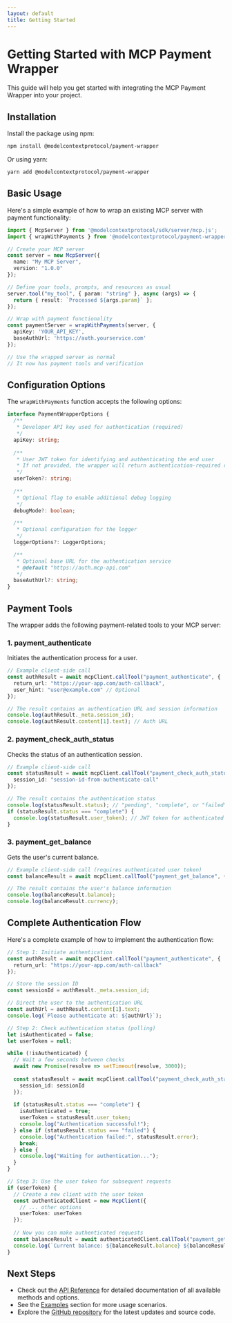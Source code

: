 ```yaml
---
layout: default
title: Getting Started
---
```


# Getting Started with MCP Payment Wrapper

This guide will help you get started with integrating the MCP Payment Wrapper into your project.

## Installation

Install the package using npm:

```bash
npm install @modelcontextprotocol/payment-wrapper
```

Or using yarn:

```bash
yarn add @modelcontextprotocol/payment-wrapper
```

## Basic Usage

Here's a simple example of how to wrap an existing MCP server with payment functionality:

```typescript
import { McpServer } from '@modelcontextprotocol/sdk/server/mcp.js';
import { wrapWithPayments } from '@modelcontextprotocol/payment-wrapper';

// Create your MCP server
const server = new McpServer({ 
  name: "My MCP Server",
  version: "1.0.0"
});

// Define your tools, prompts, and resources as usual
server.tool("my_tool", { param: "string" }, async (args) => {
  return { result: `Processed ${args.param}` };
});

// Wrap with payment functionality
const paymentServer = wrapWithPayments(server, { 
  apiKey: 'YOUR_API_KEY',
  baseAuthUrl: 'https://auth.yourservice.com'
});

// Use the wrapped server as normal
// It now has payment tools and verification
```

## Configuration Options

The `wrapWithPayments` function accepts the following options:

```typescript
interface PaymentWrapperOptions {
  /**
   * Developer API key used for authentication (required)
   */
  apiKey: string;
  
  /**
   * User JWT token for identifying and authenticating the end user
   * If not provided, the wrapper will return authentication-required responses
   */
  userToken?: string;
  
  /**
   * Optional flag to enable additional debug logging
   */
  debugMode?: boolean;

  /**
   * Optional configuration for the logger
   */
  loggerOptions?: LoggerOptions;

  /**
   * Optional base URL for the authentication service
   * @default "https://auth.mcp-api.com"
   */
  baseAuthUrl?: string;
}
```

## Payment Tools

The wrapper adds the following payment-related tools to your MCP server:

### 1. payment_authenticate

Initiates the authentication process for a user.

```typescript
// Example client-side call
const authResult = await mcpClient.callTool("payment_authenticate", {
  return_url: "https://your-app.com/auth-callback",
  user_hint: "user@example.com" // Optional
});

// The result contains an authentication URL and session information
console.log(authResult._meta.session_id);
console.log(authResult.content[1].text); // Auth URL
```

### 2. payment_check_auth_status

Checks the status of an authentication session.

```typescript
// Example client-side call
const statusResult = await mcpClient.callTool("payment_check_auth_status", {
  session_id: "session-id-from-authenticate-call"
});

// The result contains the authentication status
console.log(statusResult.status); // "pending", "complete", or "failed"
if (statusResult.status === "complete") {
  console.log(statusResult.user_token); // JWT token for authenticated user
}
```

### 3. payment_get_balance

Gets the user's current balance.

```typescript
// Example client-side call (requires authenticated user token)
const balanceResult = await mcpClient.callTool("payment_get_balance", {});

// The result contains the user's balance information
console.log(balanceResult.balance);
console.log(balanceResult.currency);
```

## Complete Authentication Flow

Here's a complete example of how to implement the authentication flow:

```typescript
// Step 1: Initiate authentication
const authResult = await mcpClient.callTool("payment_authenticate", {
  return_url: "https://your-app.com/auth-callback"
});

// Store the session ID
const sessionId = authResult._meta.session_id;

// Direct the user to the authentication URL
const authUrl = authResult.content[1].text;
console.log(`Please authenticate at: ${authUrl}`);

// Step 2: Check authentication status (polling)
let isAuthenticated = false;
let userToken = null;

while (!isAuthenticated) {
  // Wait a few seconds between checks
  await new Promise(resolve => setTimeout(resolve, 3000));
  
  const statusResult = await mcpClient.callTool("payment_check_auth_status", {
    session_id: sessionId
  });
  
  if (statusResult.status === "complete") {
    isAuthenticated = true;
    userToken = statusResult.user_token;
    console.log("Authentication successful!");
  } else if (statusResult.status === "failed") {
    console.log("Authentication failed:", statusResult.error);
    break;
  } else {
    console.log("Waiting for authentication...");
  }
}

// Step 3: Use the user token for subsequent requests
if (userToken) {
  // Create a new client with the user token
  const authenticatedClient = new McpClient({
    // ... other options
    userToken: userToken
  });
  
  // Now you can make authenticated requests
  const balanceResult = await authenticatedClient.callTool("payment_get_balance", {});
  console.log(`Current balance: ${balanceResult.balance} ${balanceResult.currency}`);
}
```

## Next Steps

- Check out the [API Reference](api) for detailed documentation of all available methods and options.
- See the [Examples](examples) section for more usage scenarios.
- Explore the [GitHub repository](https://github.com/crazyrabbitltc/mcp-payment-wrapper) for the latest updates and source code.
